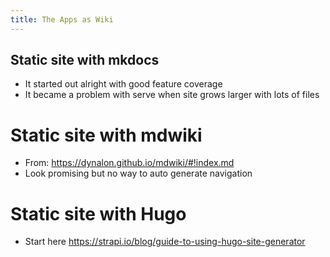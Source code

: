 ```yaml
---
title: The Apps as Wiki
---
```


## Static site with mkdocs
- It started out alright with good feature coverage
- It became a problem with serve when site grows larger with lots of files

# Static site with mdwiki
- From: https://dynalon.github.io/mdwiki/#!index.md
- Look promising but no way to auto generate navigation

# Static site with Hugo
- Start here https://strapi.io/blog/guide-to-using-hugo-site-generator
